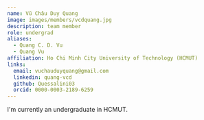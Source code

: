 ```yaml
---
name: Vũ Châu Duy Quang
image: images/members/vcdquang.jpg
description: team member
role: undergrad
aliases:
  - Quang C. D. Vu
  - Quang Vu
affiliation: Ho Chi Minh City University of Technology (HCMUT)
links:
  email: vuchauduyquang@gmail.com
  linkedin: quang-vcd
  github: Quessalini03
  orcid: 0000-0003-2189-6259
---
```


I'm currently an undergraduate in HCMUT.
